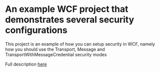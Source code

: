 # An example WCF project that demonstrates several security configurations

This project is an example of how you can setup security in WCF, namely how you should use the Transport, Message and TransportWithMessageCredential security modes

Full description [here](http://www.blinkingcaret.com/2016/02/10/wcf-security-survival-guide)


